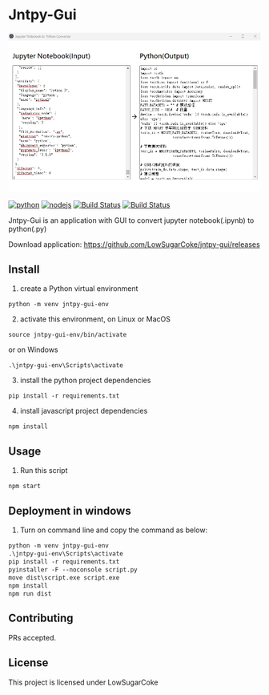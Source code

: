# Jntpy-Gui
[![banner](https://raw.githubusercontent.com/LowSugarCoke/jntpy-gui/5b74eb608b489b6cf4eada9b19e575f49863bb05/banner/banner.png)](https://github.com/LowSugarCoke/jntpy-gui)

[![python](https://img.shields.io/badge/python-3.10.9-blue)](https://github.com/LowSugarCoke/jntpy-gui) [![nodejs](https://img.shields.io/badge/nodejs-16.20.0-blue)](https://github.com/LowSugarCoke/jntpy-gui) [![Build Status](https://img.shields.io/github/forks/LowSugarCoke/jntpy-gui.svg)](https://github.com/LowSugarCoke/jntpy-gui) [![Build Status](https://img.shields.io/github/stars/LowSugarCoke/jntpy-gui.svg)](https://github.com/LowSugarCoke/jntpy-gui)



Jntpy-Gui is an application with GUI to convert jupyter notebook(.ipynb) to python(.py)

Download application: https://github.com/LowSugarCoke/jntpy-gui/releases
## Install


1. create a Python virtual environment
```
python -m venv jntpy-gui-env
```
2. activate this environment, on Linux or MacOS
```
source jntpy-gui-env/bin/activate
```
or on Windows
```
.\jntpy-gui-env\Scripts\activate
```
3. install the python project dependencies
```
pip install -r requirements.txt
```

4. install javascript project dependencies
```
npm install
```


## Usage

1. Run this script
```
npm start
```

## Deployment in windows
1. Turn on command line and copy the command as below:

```
python -m venv jntpy-gui-env
.\jntpy-gui-env\Scripts\activate
pip install -r requirements.txt
pyinstaller -F --noconsole script.py
move dist\script.exe script.exe
npm install
npm run dist
```

## Contributing

PRs accepted.

## License

This project is licensed under LowSugarCoke